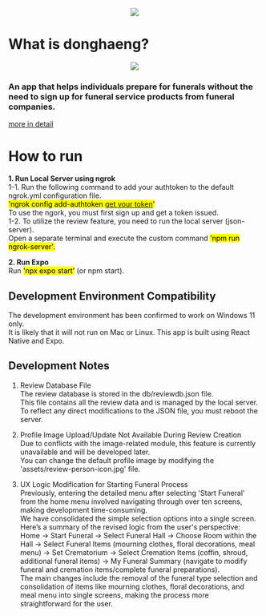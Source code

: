 <p align='center'>
 <img src="https://capsule-render.vercel.app/api?type=waving&color=color=0:EEFF00,100:e3d7c7&height=230&section=header&text=donghaeng&fontSize=70&animation=fadeIn&fontAlignY=30&desc=Professor%20Yoonji%20Kim%20/%20Member%20Serin%20Kim%20,%20Jaewon%20Lee%20,%20Seungwoo%20Jung&descAlignY=55&descAlign=50" />
</p>

# What is donghaeng?
<p align="center">
<img src="https://github.com/jaewonyeee/donghaeng-app/assets/129675209/0cc863ad-813c-4bfe-adb4-a05c4a2acb8e">
</p>

### An app that helps individuals prepare for funerals without the need to sign up for funeral service products from funeral companies.
[more in detail](https://sites.google.com/view/donghaengapp?usp=sharing)




# How to run<br>
**1. Run Local Server using ngrok<br>**
1-1. Run the following command to add your authtoken to the default ngrok.yml configuration file. <br><mark>'ngrok config add-authtoken [get your token](https://dashboard.ngrok.com/get-started/setup/windows)'</mark><br> To use the ngork, you must first sign up and get a token issued. <br>
1-2. To utilize the review feature, you need to run the local server (json-server). <br>Open a separate terminal and execute the custom command <mark>'npm run ngrok-server'.</mark> <br>

**2. Run Expo<br>**
Run <mark>'npx expo start'</mark> (or npm start).

## Development Environment Compatibility
The development environment has been confirmed to work on Windows 11 only.<br> It is likely that it will not run on Mac or Linux. This app is built using React Native and Expo.


## Development Notes

1. Review Database File<br>
The review database is stored in the db/reviewdb.json file. <br>This file contains all the review data and is managed by the local server. <br>To reflect any direct modifications to the JSON file, you must reboot the server.

2. Profile Image Upload/Update Not Available During Review Creation<br>
Due to conflicts with the image-related module, this feature is currently unavailable and will be developed later. <br>You can change the default profile image by modifying the 'assets/review-person-icon.jpg' file.

3. UX Logic Modification for Starting Funeral Process<br>
Previously, entering the detailed menu after selecting 'Start Funeral' from the home menu involved navigating through over ten screens, making development time-consuming.<br> We have consolidated the simple selection options into a single screen. <br>Here’s a summary of the revised logic from the user's perspective:
Home -> Start Funeral -> Select Funeral Hall -> Choose Room within the Hall -> Select Funeral Items (mourning clothes, floral decorations, meal menu) -> Set Crematorium -> Select Cremation Items (coffin, shroud, additional funeral items) -> My Funeral Summary (navigate to modify funeral and cremation items/complete funeral preparations).<br>
The main changes include the removal of the funeral type selection and consolidation of items like mourning clothes, floral decorations, and meal menu into single screens, making the process more straightforward for the user.
